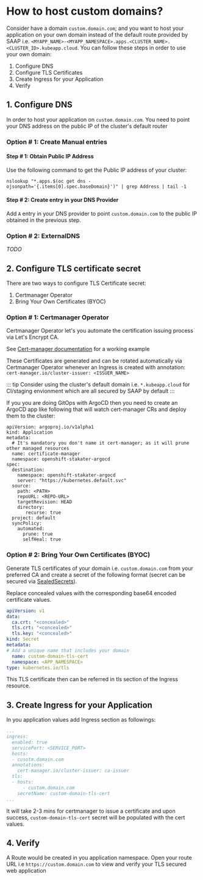 # How to host custom domains?

Consider have a domain `custom.domain.com`; and you want to host your application on your own domain instead of the default route provided by SAAP i.e. `<MYAPP_NAME>-<MYAPP_NAMESPACE>.apps.<CLUSTER_NAME>.<CLUSTER_ID>.kubeapp.cloud`. You can follow these steps in order to use your own domain:

1. Configure DNS
2. Configure TLS Certificates
3. Create Ingress for your Application
4. Verify

## 1. Configure DNS

In order to host your application on `custom.domain.com`. You need to point your DNS address on the public IP of the cluster's default router

### Option # 1: Create Manual entries

#### Step # 1: Obtain Public IP Address

Use the following command to get the Public IP address of your cluster:
```
nslookup "*.apps.$(oc get dns -ojsonpath='{.items[0].spec.baseDomain}')" | grep Address | tail -1
```

#### Step # 2: Create entry in your DNS Provider

Add `A` entry in your DNS provider to point `custom.domain.com` to the public IP obtained in the previous step.

### Option # 2: ExternalDNS

_TODO_


## 2. Configure TLS certificate secret

There are two ways to configure TLS Certificate secret:

1. Certmanager Operator
2. Bring Your Own Certificates (BYOC)

### Option # 1: Certmanager Operator

Certmanager Operator let's you automate the certification issuing process via Let's Encrypt CA. 

See [Cert-manager documentation](../certificates/cert-manager.md#Example-Certificate-Generation-using-Let's-Encrypt) for a working example

These Certificates are generated and can be rotated automatically via Certmanager Operator whenever an Ingress is created with annotation: `cert-manager.io/cluster-issuer: <ISSUER_NAME>`

::: tip
Consider using the cluster's default domain i.e. `*.kubeapp.cloud` for CI/staging envionment which are all secured by SAAP by default
:::

If you you are doing GitOps with ArgoCD then you need to create an ArgoCD app like following that will watch cert-manager CRs and deploy them to the cluster:

```
apiVersion: argoproj.io/v1alpha1
kind: Application
metadata:
  # It's mandatory you don't name it cert-manager; as it will prune other managed resources
  name: certificate-manager
  namespace: openshift-stakater-argocd
spec:
  destination:
    namespace: openshift-stakater-argocd
    server: "https://kubernetes.default.svc"
  source:
    path: <PATH>
    repoURL: <REPO-URL>
    targetRevision: HEAD
    directory:
       recurse: true
  project: default
  syncPolicy:
    automated:
      prune: true
      selfHeal: true
```

### Option # 2: Bring Your Own Certificates (BYOC)

Generate TLS certificates of your domain i.e. `custom.domain.com` from your preferred CA and create a secret of the following format (secret can be secured via [SealedSecrets](../secrets/sealed-secrets.md#Secrets-Management-using-Sealed-Secrets-Controller)).

Replace concealed values with the corresponding base64 encoded certificate values.

```yaml
apiVersion: v1
data:
  ca.crt: "<concealed>"
  tls.crt: "<concealed>"
  tls.key: "<concealed>"
kind: Secret
metadata:
# Add a unique name that includes your domain
  name: custom-domain-tls-cert
  namespace: <APP_NAMESPACE>
type: kubernetes.io/tls
```
This TLS certificate then can be referred in tls section of the Ingress resource.


## 3. Create Ingress for your Application

In you application values add Ingress section as followings:

```yaml
...
ingress:
  enabled: true
  servicePort: <SERVICE_PORT>
  hosts:
  - cusotm.domain.com
  annotations:
    cert-manager.io/cluster-issuer: ca-issuer
  tls:
  - hosts:
      - custom.domain.com
    secretName: custom-domain-tls-cert
...
```
It will take 2-3 mins for certmanager to issue a certificate and upon success, `custom-domain-tls-cert` secret will be populated with the cert values.

## 4. Verify

A Route would be created in you application namespace. Open your route URL i.e `https://custom.domain.com` to view and verify your TLS secured web application
